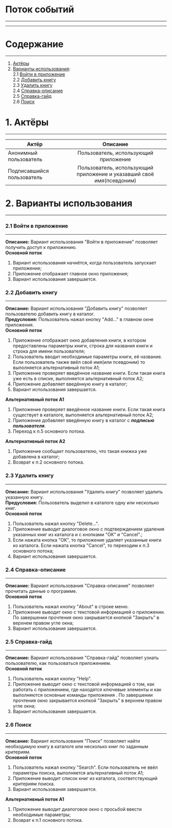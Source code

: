 # Поток событий
***
***
# Содержание 
_____
1) [Актёры]() 
2) [Варианты использования]():  
2.1 [Войти в приложение]()  
2.2 [Добавить книгу]()  
2.3 [Удалить книгу]()  
2.4 [Справка-описание]()  
2.5 [Справка-гайд]()  
2.6 [Поиск]()


# 1. Актёры
***
| Актёр                      | Описание           | 
| -------------              |:------------------:| 
| Анонимный пользователь     | Пользователь, использующий приложение    |
| Подписавшийся пользователь | Пользователь, использующий приложение и указавший своё имя(псевдоним) | 
# 2. Варианты использования
***
### 2.1 Войти в приложение
***
**Описание:** Вариант использования "Войти в приложение" позволяет получить доступ к приложению.  
**Основной поток**
1. Вариант использования начнётся, когда пользователь запускает приложение;
2. Приложение отображает главное окно приложения;
3. Вариант использования завершается.

### 2.2 Добавить книгу
***
**Описание:** Вариант использования "Добавить книгу" позволяет пользователю добавить книгу в каталог.  
**Предусловия:** Пользователь нажал кнопку "Add..." в главном окне приложения.  
**Основной поток**  
1. Приложение отображает окно добавления книги, в котором предоставлены параметры книги, строка для названия книги и строка для имени пользователя;  
2. Пользователь вводит необходимые параметры книги, её название. Если пользователь также ввёл своё имя(или псевдоним) то выполняется альтернативный поток A1;  
3. Приложение проверяет введённое название книги. Если такая книга уже есть в списке, выполняется альтернативный поток А2;  
4. Приложение добавляет введённую книгу в каталог;  
5. Вариант использования завершается.  

**Альтернативный поток А1**  
1. Приложение проверяет введённое название книги. Если такая книга существует в каталоге, выполняется альтернативный поток А2;  
2. Приложение добавляет введённую книгу в каталог с **_подписью пользователя_**.  
3. Переход к п.5 основного потока.  

**Альтернативный поток А2**  
1. Приложение сообщает пользователю, что такая книжка уже добавлена в каталог;  
2. Возврат к п.2 основного потока.  

### 2.3 Удалить книгу  
***
**Описание:** Вариант использования "Удалить книгу" позволяет удалить указанную книгу.  
**Предусловия:** Пользователь выделил в каталоге одну или несколько книг.  
**Основной поток**  
1. Пользователь нажал кнопку "Delete...".
2. Приложение выводит диалоговое окно с подтверждением удаления указанных книг из каталога и с кнопками "OK" и "Cancel".;
3. Если нажата кнопка "OK", то приложение удаляет указанные книги из каталога. Если нажата кнопка "Cancel", то переходим к п.3 основного потока;
4. Вариант использования завершается.

### 2.4 Справка-описание  
***
**Описание:** Вариант использования "Справка-описание" позволяет прочитать данные о программе.  
**Основной поток**  
1. Пользователь нажал кнопку "About" в строке меню.
2. Приложение выводит окно с текстовой информацией о приложении. По завершении прочтения окно закрывается кнопкой "Закрыть" в верхнем правом угле окна;
3. Вариант использования завершается.

### 2.5 Справка-гайд  
***
**Описание:** Вариант использования "Справка-гайд" позволяет узнать пользователю, как пользоваться приложением.  
**Основной поток**  
1. Пользователь нажал кнопку "Help".
2. Приложение выводит окно с текстовой информацией о том, как работать с приложением, где находятся ключевые элементы и как выполняются основные команды приложения . По завершении прочтения окно закрывается кнопкой "Закрыть" в верхнем правом угле окна;
3. Вариант использования завершается.

### 2.6 Поиск  
***
**Описание:** Вариант использования "Поиск" позволяет найти необходимую книгу в каталоге или несколько книг по заданным критериям.  
**Основной поток**  
1. Пользователь нажал кнопку "Search". Если пользователь не ввёл параметры поиска, выполняется альтернативный поток А1;
2. Приложение выводит список книг из каталога, соответствующий критериям поиска.
3. Вариант использования завершается.

**Альтернативный поток А1**  
1. Приложение выводит диалоговое окно с просьбой ввести необходимые параметры;
2. Возврат к п.1 основного потока.
